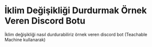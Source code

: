 # İklim Değişikliği Durdurmak Örnek Veren Discord Botu
İklim değişikliği nasıl durdurabiliriz örnek veren discord bot (Teachable Machine kullanarak)

